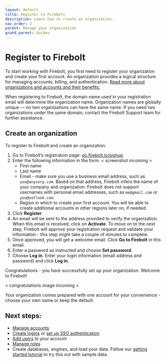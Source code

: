 ```yaml
---
layout: default
title: Register to Firebolt
description: Learn how to create an organization. 
nav_order: 2
parent: Manage your organization
grand_parent: Guides
---
```


# Register to Firebolt 

To start working with Firebolt, you first need to register your organization and create your first account. An organization provides a logical structure for managing accounts, billing, and authentication.  [Read more about organizations and accounts and their benefits.](../../Overview/organizations-accounts.md)

When registering to Firebolt, the domain name used in your registration email will determine the organization name. Organization names are globally unique — no two organizations can have the same name. If you need two organizations under the same domain, contact the Firebolt Support team for further assistance.

## Create an organization
To register to Firebolt and create an organization:
1. Go to Firebolt’s registration page: [go.firebolt.io/signup](go.firebolt.io/signup)
2. Enter the following information in the form: < screenshot incoming >
    - First name
    - Last name
    - Email - make sure you use a business email address, such as `you@anycorp.com`. Based on that address, Firebolt infers the name of your company and organization. Firebolt does not support usernames with personal email addresses, such as `me@gmail.com` or `you@outlook.com`.
    - Region in which to create your first account. You will be able to create additional accounts in other regions later on, if needed.
3. Click **Register**.
4. An email will be sent to the address provided to verify the organization. When this email is received, click on **Activate**. To move on to the next step, Firebolt will approve your registration request and validate your information - this step might take a couple of minutes to complete. 
5. Once approved, you will get a welcome email. Click **Go to Firebolt** in this email.
6. Enter a password as instructed and choose **Set password**. 
7. Choose **Log in**. Enter your login information (email address and password) and click **Log in**.

Congratulations - you have successfully set up your organization. Welcome to Firebolt! 

< congratulations image incoming >

Your organization comes prepared with one account for your convenience - choose your own name or keep the default.

## Next steps:

- [Manage accounts](managing-accounts.md)
- [Create logins](managing-logins.md) or [set up SSO authentication](sso.md) 
- [Add users](managing-users.md) to your account
- [Manage roles](rbac.md)
- Create databases, engines, and load your data. Follow our [getting started tutorial](../getting-started.md) to try this out with sample data.

